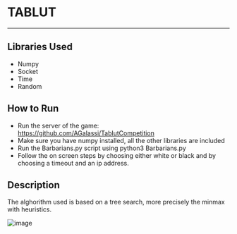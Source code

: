 # TABLUT

<hr>


## Libraries Used

- Numpy
- Socket
- Time
- Random

## How to Run
- Run the server of the game: https://github.com/AGalassi/TablutCompetition
- Make sure you have numpy installed, all the other libraries are included 
- Run the Barbarians.py script using python3 Barbarians.py
- Follow the on screen steps by choosing either white or black and by choosing a timeout and an ip address.

## Description

The alghorithm used is based on a tree search, more precisely the minmax with heuristics.


![image](https://user-images.githubusercontent.com/56583448/90744890-655ead80-e2d0-11ea-8733-4d67f9cf0c38.png)
